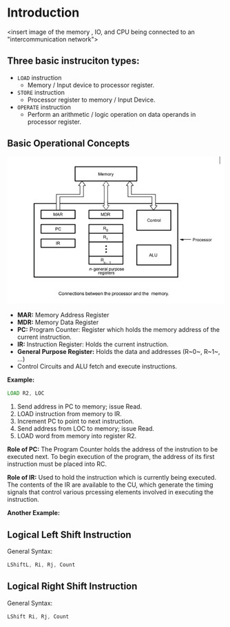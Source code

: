 # Introduction
\<insert image of the memory , IO, and CPU being connected to an "intercommunication network">

## Three basic instruciton types:
- `LOAD` instruction
	- Memory / Input device to processor register.
 - `STORE` instruction
	 - Processor register to memory / Input Device.
- `OPERATE` instruction
	- Perform an arithmetic / logic operation on data operands in processor register.
 
## Basic Operational Concepts


![c4bd12529510eef540dcdf26fa576728.png](../../_resources/c4bd12529510eef540dcdf26fa576728.png)

- **MAR:** Memory Address Register
- **MDR:** Memory Data Register
- **PC:** Program Counter: Register which holds the memory address of the current instruction.
- **IR:** Instruction Register: Holds the current instruction.
- **General Purpose Register:** Holds the data and addresses (R~0~, R~1~, ...)
- Control Circuits and ALU fetch and execute instructions.

**Example:**
```asm
LOAD R2, LOC
```
1. Send address in PC to memory; issue Read.
2. LOAD instruction from memory to IR.
3. Increment PC to point to next instruction.
4. Send address from LOC to memory; issue Read.
5. LOAD word from memory into register R2.

**Role of PC:**
The Program Counter holds the address of the instrution to be executed next. To begin execution of the program, the address of its first instruction must be placed into RC.

**Role of IR:**
Used to hold the instruction which is currently being executed. The contents of the IR are available to the CU, which generate the timing signals that control various prcessing elements involved in executing the instruction.


**Another Example:**

## Logical Left Shift Instruction
General Syntax:
```asm
LShiftL, Ri, Rj, Count
```

## Logical Right Shift Instruction
General Syntax:
```asm
LShift Ri, Rj, Count
```